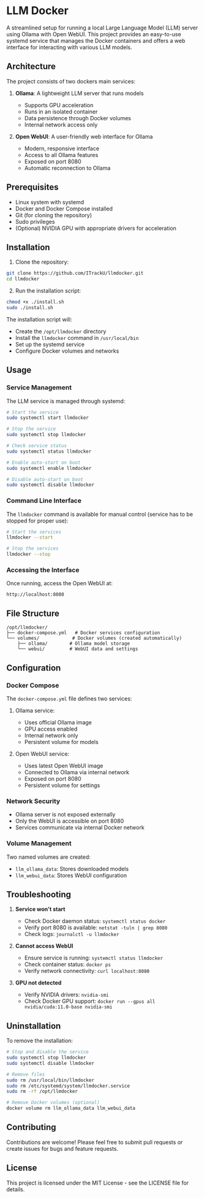 # LLM Docker

A streamlined setup for running a local Large Language Model (LLM) server using Ollama with Open WebUI. This project provides an easy-to-use systemd service that manages the Docker containers and offers a web interface for interacting with various LLM models.

## Architecture

The project consists of two dockers main services:

1. **Ollama**: A lightweight LLM server that runs models
   - Supports GPU acceleration
   - Runs in an isolated container
   - Data persistence through Docker volumes
   - Internal network access only

2. **Open WebUI**: A user-friendly web interface for Ollama
   - Modern, responsive interface
   - Access to all Ollama features
   - Exposed on port 8080
   - Automatic reconnection to Ollama

## Prerequisites

- Linux system with systemd
- Docker and Docker Compose installed
- Git (for cloning the repository)
- Sudo privileges
- (Optional) NVIDIA GPU with appropriate drivers for acceleration

## Installation

1. Clone the repository:
```bash
git clone https://github.com/ITrackU/llmdocker.git
cd llmdocker
```

2. Run the installation script:
```bash
chmod +x ./install.sh
sudo ./install.sh
```

The installation script will:
- Create the `/opt/llmdocker` directory
- Install the `llmdocker` command in `/usr/local/bin`
- Set up the systemd service
- Configure Docker volumes and networks

## Usage

### Service Management

The LLM service is managed through systemd:

```bash
# Start the service
sudo systemctl start llmdocker

# Stop the service
sudo systemctl stop llmdocker

# Check service status
sudo systemctl status llmdocker

# Enable auto-start on boot
sudo systemctl enable llmdocker

# Disable auto-start on boot
sudo systemctl disable llmdocker
```

### Command Line Interface

The `llmdocker` command is available for manual control (service has to be stopped for proper use):

```bash
# Start the services
llmdocker --start

# Stop the services
llmdocker --stop
```

### Accessing the Interface

Once running, access the Open WebUI at:
```
http://localhost:8080
```

## File Structure

```
/opt/llmdocker/
├── docker-compose.yml   # Docker services configuration
└── volumes/            # Docker volumes (created automatically)
    ├── ollama/        # Ollama model storage
    └── webui/         # WebUI data and settings
```

## Configuration

### Docker Compose

The `docker-compose.yml` file defines two services:

1. Ollama service:
   - Uses official Ollama image
   - GPU access enabled
   - Internal network only
   - Persistent volume for models

2. Open WebUI service:
   - Uses latest Open WebUI image
   - Connected to Ollama via internal network
   - Exposed on port 8080
   - Persistent volume for settings

### Network Security

- Ollama server is not exposed externally
- Only the WebUI is accessible on port 8080
- Services communicate via internal Docker network

### Volume Management

Two named volumes are created:
- `llm_ollama_data`: Stores downloaded models
- `llm_webui_data`: Stores WebUI configuration

## Troubleshooting

1. **Service won't start**
   - Check Docker daemon status: `systemctl status docker`
   - Verify port 8080 is available: `netstat -tuln | grep 8080`
   - Check logs: `journalctl -u llmdocker`

2. **Cannot access WebUI**
   - Ensure service is running: `systemctl status llmdocker`
   - Check container status: `docker ps`
   - Verify network connectivity: `curl localhost:8080`

3. **GPU not detected**
   - Verify NVIDIA drivers: `nvidia-smi`
   - Check Docker GPU support: `docker run --gpus all nvidia/cuda:11.0-base nvidia-smi`

## Uninstallation

To remove the installation:

```bash
# Stop and disable the service
sudo systemctl stop llmdocker
sudo systemctl disable llmdocker

# Remove files
sudo rm /usr/local/bin/llmdocker
sudo rm /etc/systemd/system/llmdocker.service
sudo rm -rf /opt/llmdocker

# Remove Docker volumes (optional)
docker volume rm llm_ollama_data llm_webui_data
```

## Contributing

Contributions are welcome! Please feel free to submit pull requests or create issues for bugs and feature requests.

## License

This project is licensed under the MIT License - see the LICENSE file for details.
